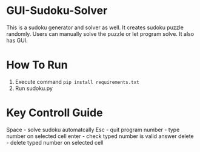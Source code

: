 # GUI-Sudoku-Solver
This is a sudoku generator and solver as well. It creates sudoku puzzle randomly. Users can manually solve the puzzle or 
let program solve. It also has GUI. 

# How To Run
1. Execute command `pip install requirements.txt `
2. Run sudoku.py

# Key Controll Guide
Space - solve sudoku automatcally
Esc - quit program
number - type number on selected cell
enter - check typed number is valid answer
delete - delete typed number on selected cell

